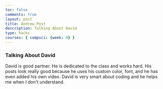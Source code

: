 ```yaml
---
toc: false
comments: true
layout: post
title: Andrew Post
description: Talking About David
type: hacks
courses: { compsci: {week: 0} }
---
```


###    Talking About David
David is good partner. He is dedicated to the class and works hard. His posts look really good because he uses his custom color, font, and he has even added his own video. David is very smart about  coding and he helps me when I don't understand.
